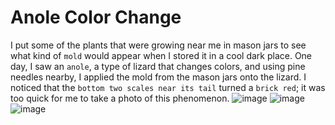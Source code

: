 # Anole Color Change

I put some of the plants that were growing near me in mason jars to see what kind of `mold` would appear when I stored it in a cool dark place.  One day, I saw an `anole`, a type of lizard that changes colors, and using pine needles nearby, I applied the mold from the mason jars onto the lizard.  I noticed that the `bottom two scales near its tail` turned a `brick red`; it was too quick for me to take a photo of this phenomenon.
![image](https://github.com/Neobii/LE_Near-Natural-Quantizations__Neobii/blob/main/609BCDA6-D0DC-433E-AB5E-0E1C7F6DF601.jpeg)
![image](https://github.com/Neobii/LE_Near-Natural-Quantizations__Neobii/blob/main/0CEE2F7D-9B7C-463E-9834-6096E5A7BA28.jpeg)
![image](https://github.com/Neobii/LE_Near-Natural-Quantizations__Neobii/blob/main/AE2254AB-9650-4C2D-8A5A-E0A5ABA72A76.jpeg)